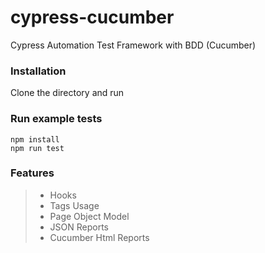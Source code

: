 # cypress-cucumber

Cypress Automation Test Framework with BDD (Cucumber)

### Installation

Clone the directory and run

### Run example tests
```
npm install
npm run test
```

### Features

> * Hooks
> * Tags Usage
> * Page Object Model
> * JSON Reports
> * Cucumber Html Reports
